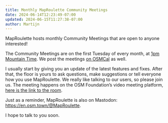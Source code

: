 ```yaml
---
title: Monthly MapRoulette Community Meetings
date: 2024-06-14T12:23:49-07:00
updated: 2024-06-15T11:27:38-07:00
author: Martijn
---
```


MapRoulette hosts monthly Community Meetings that are open to anyone
interested!

The Community Meetings are on the first Tuesday of every month, at [1pm
Mountain
Time](https://duckduckgo.com/?q=1pm+Mountain+Time&atb=v423-1&ia=web). We
post the meetings [on OSMCal](https://osmcal.org/) as well.

I usually start by giving you an update of the latest features and
fixes. After that, the floor is yours to ask questions, make suggestions
or tell everyone how you use MapRoulette. We really like talking to our
users, so please join us. The meeting happens on the OSM Foundation’s
video meeting platform, [here is the link to the
room](https://osmvideo.cloud68.co/user/mar-qgi-crm-yxn).

Just as a reminder, MapRoulette is also on Mastodon:
<https://en.osm.town/@MapRoulette>.

I hope to talk to you soon.
